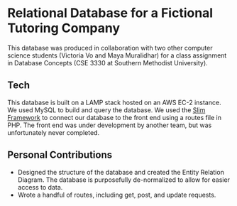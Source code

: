 # Relational Database for a Fictional Tutoring Company

This database was produced in collaboration with two other computer science students (Victoria Vo and Maya Muralidhar) for a class assignment in Database Concepts (CSE 3330 at Southern Methodist University).

## Tech
This database is built on a LAMP stack hosted on an AWS EC-2 instance. We used MySQL to build and query the database. We used the [Slim Framework](https://www.slimframework.com/) to connect our database to the front end using a routes file in PHP. The front end was under development by another team, but was unfortunately never completed. 

## Personal Contributions
* Designed the structure of the database and created the Entity Relation Diagram. The database is purposefully de-normalized to allow for easier access to data. 
* Wrote a handful of routes, including get, post, and update requests.
